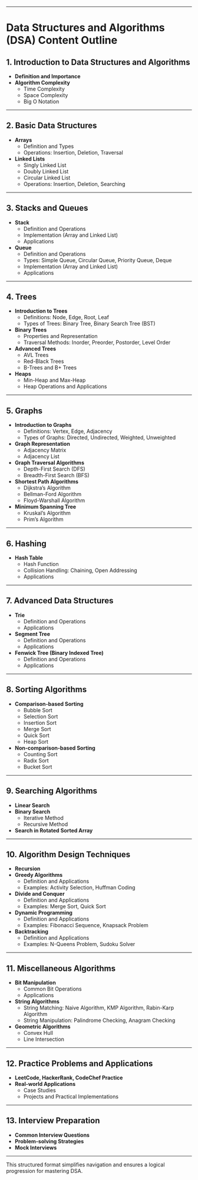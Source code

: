 
* * *

**Data Structures and Algorithms (DSA) Content Outline**
========================================================

**1\. Introduction to Data Structures and Algorithms**
------------------------------------------------------

*   **Definition and Importance**
*   **Algorithm Complexity**
    *   Time Complexity
    *   Space Complexity
    *   Big O Notation

* * *

**2\. Basic Data Structures**
-----------------------------

*   **Arrays**
    *   Definition and Types
    *   Operations: Insertion, Deletion, Traversal
*   **Linked Lists**
    *   Singly Linked List
    *   Doubly Linked List
    *   Circular Linked List
    *   Operations: Insertion, Deletion, Searching

* * *

**3\. Stacks and Queues**
-------------------------

*   **Stack**
    *   Definition and Operations
    *   Implementation (Array and Linked List)
    *   Applications
*   **Queue**
    *   Definition and Operations
    *   Types: Simple Queue, Circular Queue, Priority Queue, Deque
    *   Implementation (Array and Linked List)
    *   Applications

* * *

**4\. Trees**
-------------

*   **Introduction to Trees**
    *   Definitions: Node, Edge, Root, Leaf
    *   Types of Trees: Binary Tree, Binary Search Tree (BST)
*   **Binary Trees**
    *   Properties and Representation
    *   Traversal Methods: Inorder, Preorder, Postorder, Level Order
*   **Advanced Trees**
    *   AVL Trees
    *   Red-Black Trees
    *   B-Trees and B+ Trees
*   **Heaps**
    *   Min-Heap and Max-Heap
    *   Heap Operations and Applications

* * *

**5\. Graphs**
--------------

*   **Introduction to Graphs**
    *   Definitions: Vertex, Edge, Adjacency
    *   Types of Graphs: Directed, Undirected, Weighted, Unweighted
*   **Graph Representation**
    *   Adjacency Matrix
    *   Adjacency List
*   **Graph Traversal Algorithms**
    *   Depth-First Search (DFS)
    *   Breadth-First Search (BFS)
*   **Shortest Path Algorithms**
    *   Dijkstra’s Algorithm
    *   Bellman-Ford Algorithm
    *   Floyd-Warshall Algorithm
*   **Minimum Spanning Tree**
    *   Kruskal’s Algorithm
    *   Prim’s Algorithm

* * *

**6\. Hashing**
---------------

*   **Hash Table**
    *   Hash Function
    *   Collision Handling: Chaining, Open Addressing
    *   Applications

* * *

**7\. Advanced Data Structures**
--------------------------------

*   **Trie**
    *   Definition and Operations
    *   Applications
*   **Segment Tree**
    *   Definition and Operations
    *   Applications
*   **Fenwick Tree (Binary Indexed Tree)**
    *   Definition and Operations
    *   Applications

* * *

**8\. Sorting Algorithms**
--------------------------

*   **Comparison-based Sorting**
    *   Bubble Sort
    *   Selection Sort
    *   Insertion Sort
    *   Merge Sort
    *   Quick Sort
    *   Heap Sort
*   **Non-comparison-based Sorting**
    *   Counting Sort
    *   Radix Sort
    *   Bucket Sort

* * *

**9\. Searching Algorithms**
----------------------------

*   **Linear Search**
*   **Binary Search**
    *   Iterative Method
    *   Recursive Method
*   **Search in Rotated Sorted Array**

* * *

**10\. Algorithm Design Techniques**
------------------------------------

*   **Recursion**
*   **Greedy Algorithms**
    *   Definition and Applications
    *   Examples: Activity Selection, Huffman Coding
*   **Divide and Conquer**
    *   Definition and Applications
    *   Examples: Merge Sort, Quick Sort
*   **Dynamic Programming**
    *   Definition and Applications
    *   Examples: Fibonacci Sequence, Knapsack Problem
*   **Backtracking**
    *   Definition and Applications
    *   Examples: N-Queens Problem, Sudoku Solver

* * *

**11\. Miscellaneous Algorithms**
---------------------------------

*   **Bit Manipulation**
    *   Common Bit Operations
    *   Applications
*   **String Algorithms**
    *   String Matching: Naive Algorithm, KMP Algorithm, Rabin-Karp Algorithm
    *   String Manipulation: Palindrome Checking, Anagram Checking
*   **Geometric Algorithms**
    *   Convex Hull
    *   Line Intersection

* * *

**12\. Practice Problems and Applications**
-------------------------------------------

*   **LeetCode, HackerRank, CodeChef Practice**
*   **Real-world Applications**
    *   Case Studies
    *   Projects and Practical Implementations

* * *

**13\. Interview Preparation**
------------------------------

*   **Common Interview Questions**
*   **Problem-solving Strategies**
*   **Mock Interviews**

* * *

This structured format simplifies navigation and ensures a logical progression for mastering DSA.
